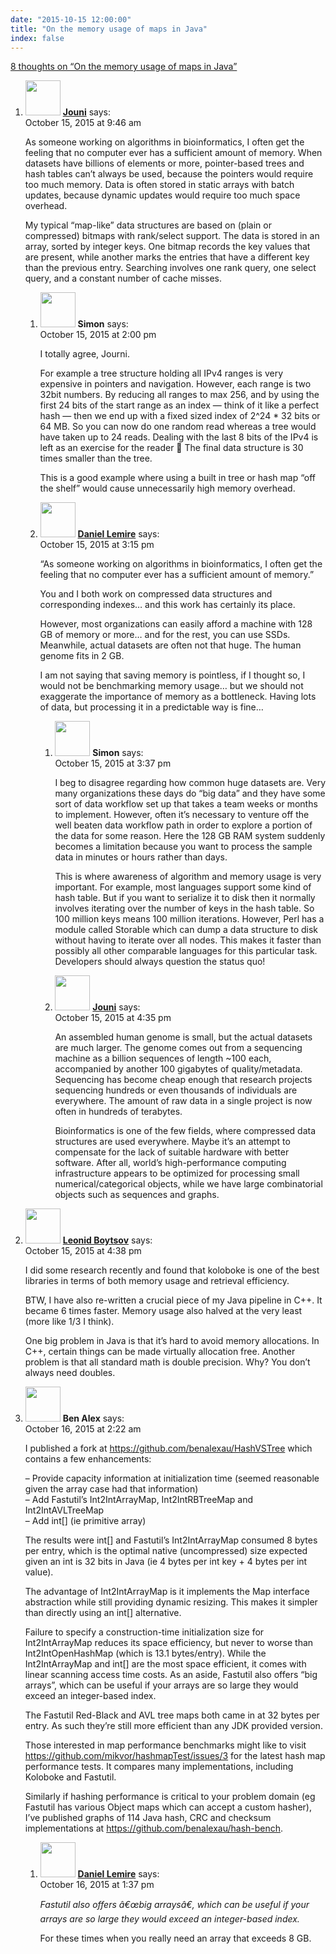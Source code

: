 ```yaml
---
date: "2015-10-15 12:00:00"
title: "On the memory usage of maps in Java"
index: false
---
```


[8 thoughts on &ldquo;On the memory usage of maps in Java&rdquo;](/lemire/blog/2015/10-15-on-the-memory-usage-of-maps-in-java)

<ol class="comment-list">
<li id="comment-196968" class="comment even thread-even depth-1 parent">
<div class="comment-author vcard">
<img alt src="https://secure.gravatar.com/avatar/8af88bac916c9bf3f45831c114d30b0e?s=56&#038;d=mm&#038;r=g" srcset="https://secure.gravatar.com/avatar/8af88bac916c9bf3f45831c114d30b0e?s=112&#038;d=mm&#038;r=g 2x" class="avatar avatar-56 photo" height="56" width="56" decoding="async" /> <b class="fn"><a href="http://jltsiren.kapsi.fi/" class="url" rel="ugc external nofollow">Jouni</a></b> <span class="says">says:</span> </div>
<div class="comment-metadata"><time datetime="2015-10-15T09:46:45+00:00">October 15, 2015 at 9:46 am</time></a> </div>
<div class="comment-content">
<p>As someone working on algorithms in bioinformatics, I often get the feeling that no computer ever has a sufficient amount of memory. When datasets have billions of elements or more, pointer-based trees and hash tables can&rsquo;t always be used, because the pointers would require too much memory. Data is often stored in static arrays with batch updates, because dynamic updates would require too much space overhead.</p>
<p>My typical &ldquo;map-like&rdquo; data structures are based on (plain or compressed) bitmaps with rank/select support. The data is stored in an array, sorted by integer keys. One bitmap records the key values that are present, while another marks the entries that have a different key than the previous entry. Searching involves one rank query, one select query, and a constant number of cache misses.</p>
</div>
<ol class="children">
<li id="comment-196982" class="comment odd alt depth-2">
<div class="comment-author vcard">
<img alt src="https://secure.gravatar.com/avatar/7f933d9a29c415d761a0e77cfc5f7b84?s=56&#038;d=mm&#038;r=g" srcset="https://secure.gravatar.com/avatar/7f933d9a29c415d761a0e77cfc5f7b84?s=112&#038;d=mm&#038;r=g 2x" class="avatar avatar-56 photo" height="56" width="56" decoding="async" /> <b class="fn">Simon</b> <span class="says">says:</span> </div>
<div class="comment-metadata"><time datetime="2015-10-15T14:00:42+00:00">October 15, 2015 at 2:00 pm</time></a> </div>
<div class="comment-content">
<p>I totally agree, Journi.</p>
<p>For example a tree structure holding all IPv4 ranges is very expensive in pointers and navigation. However, each range is two 32bit numbers. By reducing all ranges to max 256, and by using the first 24 bits of the start range as an index &#8212; think of it like a perfect hash &#8212; then we end up with a fixed sized index of 2^24 * 32 bits or 64 MB. So you can now do one random read whereas a tree would have taken up to 24 reads. Dealing with the last 8 bits of the IPv4 is left as an exercise for the reader 🙂 The final data structure is 30 times smaller than the tree.</p>
<p>This is a good example where using a built in tree or hash map &ldquo;off the shelf&rdquo; would cause unnecessarily high memory overhead.</p>
</div>
</li>
<li id="comment-196987" class="comment byuser comment-author-lemire bypostauthor even depth-2 parent">
<div class="comment-author vcard">
<img alt src="https://secure.gravatar.com/avatar/2ca999bef9535950f5b84281a4dab006?s=56&#038;d=mm&#038;r=g" srcset="https://secure.gravatar.com/avatar/2ca999bef9535950f5b84281a4dab006?s=112&#038;d=mm&#038;r=g 2x" class="avatar avatar-56 photo" height="56" width="56" loading="lazy" decoding="async" /> <b class="fn"><a href="https://lemire.me/en/" class="url" rel="ugc">Daniel Lemire</a></b> <span class="says">says:</span> </div>
<div class="comment-metadata"><time datetime="2015-10-15T15:15:25+00:00">October 15, 2015 at 3:15 pm</time></a> </div>
<div class="comment-content">
<p>&ldquo;As someone working on algorithms in bioinformatics, I often get the feeling that no computer ever has a sufficient amount of memory.&rdquo;</p>
<p>You and I both work on compressed data structures and corresponding indexes&#8230; and this work has certainly its place.</p>
<p>However, most organizations can easily afford a machine with 128 GB of memory or more&#8230; and for the rest, you can use SSDs. Meanwhile, actual datasets are often not that huge. The human genome fits in 2 GB.</p>
<p>I am not saying that saving memory is pointless, if I thought so, I would not be benchmarking memory usage&#8230; but we should not exaggerate the importance of memory as a bottleneck. Having lots of data, but processing it in a predictable way is fine&#8230;</p>
</div>
<ol class="children">
<li id="comment-196991" class="comment odd alt depth-3">
<div class="comment-author vcard">
<img alt src="https://secure.gravatar.com/avatar/7f933d9a29c415d761a0e77cfc5f7b84?s=56&#038;d=mm&#038;r=g" srcset="https://secure.gravatar.com/avatar/7f933d9a29c415d761a0e77cfc5f7b84?s=112&#038;d=mm&#038;r=g 2x" class="avatar avatar-56 photo" height="56" width="56" loading="lazy" decoding="async" /> <b class="fn">Simon</b> <span class="says">says:</span> </div>
<div class="comment-metadata"><time datetime="2015-10-15T15:37:04+00:00">October 15, 2015 at 3:37 pm</time></a> </div>
<div class="comment-content">
<p>I beg to disagree regarding how common huge datasets are. Very many organizations these days do &ldquo;big data&rdquo; and they have some sort of data workflow set up that takes a team weeks or months to implement. However, often it&rsquo;s necessary to venture off the well beaten data workflow path in order to explore a portion of the data for some reason. Here the 128 GB RAM system suddenly becomes a limitation because you want to process the sample data in minutes or hours rather than days.</p>
<p>This is where awareness of algorithm and memory usage is very important. For example, most languages support some kind of hash table. But if you want to serialize it to disk then it normally involves iterating over the number of keys in the hash table. So 100 million keys means 100 million iterations. However, Perl has a module called Storable which can dump a data structure to disk without having to iterate over all nodes. This makes it faster than possibly all other comparable languages for this particular task. Developers should always question the status quo!</p>
</div>
</li>
<li id="comment-196994" class="comment even depth-3">
<div class="comment-author vcard">
<img alt src="https://secure.gravatar.com/avatar/8af88bac916c9bf3f45831c114d30b0e?s=56&#038;d=mm&#038;r=g" srcset="https://secure.gravatar.com/avatar/8af88bac916c9bf3f45831c114d30b0e?s=112&#038;d=mm&#038;r=g 2x" class="avatar avatar-56 photo" height="56" width="56" loading="lazy" decoding="async" /> <b class="fn"><a href="http://jltsiren.kapsi.fi/" class="url" rel="ugc external nofollow">Jouni</a></b> <span class="says">says:</span> </div>
<div class="comment-metadata"><time datetime="2015-10-15T16:35:38+00:00">October 15, 2015 at 4:35 pm</time></a> </div>
<div class="comment-content">
<p>An assembled human genome is small, but the actual datasets are much larger. The genome comes out from a sequencing machine as a billion sequences of length ~100 each, accompanied by another 100 gigabytes of quality/metadata. Sequencing has become cheap enough that research projects sequencing hundreds or even thousands of individuals are everywhere. The amount of raw data in a single project is now often in hundreds of terabytes.</p>
<p>Bioinformatics is one of the few fields, where compressed data structures are used everywhere. Maybe it&rsquo;s an attempt to compensate for the lack of suitable hardware with better software. After all, world&rsquo;s high-performance computing infrastructure appears to be optimized for processing small numerical/categorical objects, while we have large combinatorial objects such as sequences and graphs.</p>
</div>
</li>
</ol>
</li>
</ol>
</li>
<li id="comment-196995" class="comment odd alt thread-odd thread-alt depth-1">
<div class="comment-author vcard">
<img alt src="https://secure.gravatar.com/avatar/cdbd04afdb5401d1cbbd390416f3c1e3?s=56&#038;d=mm&#038;r=g" srcset="https://secure.gravatar.com/avatar/cdbd04afdb5401d1cbbd390416f3c1e3?s=112&#038;d=mm&#038;r=g 2x" class="avatar avatar-56 photo" height="56" width="56" loading="lazy" decoding="async" /> <b class="fn"><a href="http://searchivarius.org/about" class="url" rel="ugc external nofollow">Leonid Boytsov</a></b> <span class="says">says:</span> </div>
<div class="comment-metadata"><time datetime="2015-10-15T16:38:08+00:00">October 15, 2015 at 4:38 pm</time></a> </div>
<div class="comment-content">
<p>I did some research recently and found that koloboke is one of the best libraries in terms of both memory usage and retrieval efficiency.</p>
<p>BTW, I have also re-written a crucial piece of my Java pipeline in C++. It became 6 times faster. Memory usage also halved at the very least (more like 1/3 I think). </p>
<p>One big problem in Java is that it&rsquo;s hard to avoid memory allocations. In C++, certain things can be made virtually allocation free. Another problem is that all standard math is double precision. Why? You don&rsquo;t always need doubles.</p>
</div>
</li>
<li id="comment-197076" class="comment even thread-even depth-1 parent">
<div class="comment-author vcard">
<img alt src="https://secure.gravatar.com/avatar/1ad9a9886ccdc489d0dfc559afe40eb1?s=56&#038;d=mm&#038;r=g" srcset="https://secure.gravatar.com/avatar/1ad9a9886ccdc489d0dfc559afe40eb1?s=112&#038;d=mm&#038;r=g 2x" class="avatar avatar-56 photo" height="56" width="56" loading="lazy" decoding="async" /> <b class="fn">Ben Alex</b> <span class="says">says:</span> </div>
<div class="comment-metadata"><time datetime="2015-10-16T02:22:36+00:00">October 16, 2015 at 2:22 am</time></a> </div>
<div class="comment-content">
<p>I published a fork at <a href="https://github.com/benalexau/HashVSTree" rel="nofollow ugc">https://github.com/benalexau/HashVSTree</a> which contains a few enhancements:</p>
<p>&#8211; Provide capacity information at initialization time (seemed reasonable given the array case had that information)<br/>
&#8211; Add Fastutil&rsquo;s Int2IntArrayMap, Int2IntRBTreeMap and Int2IntAVLTreeMap<br/>
&#8211; Add int[] (ie primitive array)</p>
<p>The results were int[] and Fastutil&rsquo;s Int2IntArrayMap consumed 8 bytes per entry, which is the optimal native (uncompressed) size expected given an int is 32 bits in Java (ie 4 bytes per int key + 4 bytes per int value).</p>
<p>The advantage of Int2IntArrayMap is it implements the Map interface abstraction while still providing dynamic resizing. This makes it simpler than directly using an int[] alternative.</p>
<p>Failure to specify a construction-time initialization size for Int2IntArrayMap reduces its space efficiency, but never to worse than Int2IntOpenHashMap (which is 13.1 bytes/entry). While the Int2IntArrayMap and int[] are the most space efficient, it comes with linear scanning access time costs. As an aside, Fastutil also offers &ldquo;big arrays&rdquo;, which can be useful if your arrays are so large they would exceed an integer-based index.</p>
<p>The Fastutil Red-Black and AVL tree maps both came in at 32 bytes per entry. As such they&rsquo;re still more efficient than any JDK provided version.</p>
<p>Those interested in map performance benchmarks might like to visit <a href="https://github.com/mikvor/hashmapTest/issues/3" rel="nofollow ugc">https://github.com/mikvor/hashmapTest/issues/3</a> for the latest hash map performance tests. It compares many implementations, including Koloboke and Fastutil.</p>
<p>Similarly if hashing performance is critical to your problem domain (eg Fastutil has various Object maps which can accept a custom hasher), I&rsquo;ve published graphs of 114 Java hash, CRC and checksum implementations at <a href="https://github.com/benalexau/hash-bench" rel="nofollow ugc">https://github.com/benalexau/hash-bench</a>.</p>
</div>
<ol class="children">
<li id="comment-197129" class="comment byuser comment-author-lemire bypostauthor odd alt depth-2">
<div class="comment-author vcard">
<img alt src="https://secure.gravatar.com/avatar/2ca999bef9535950f5b84281a4dab006?s=56&#038;d=mm&#038;r=g" srcset="https://secure.gravatar.com/avatar/2ca999bef9535950f5b84281a4dab006?s=112&#038;d=mm&#038;r=g 2x" class="avatar avatar-56 photo" height="56" width="56" loading="lazy" decoding="async" /> <b class="fn"><a href="https://lemire.me/en/" class="url" rel="ugc">Daniel Lemire</a></b> <span class="says">says:</span> </div>
<div class="comment-metadata"><time datetime="2015-10-16T13:37:18+00:00">October 16, 2015 at 1:37 pm</time></a> </div>
<div class="comment-content">
<p><em>Fastutil also offers â€œbig arraysâ€, which can be useful if your arrays are so large they would exceed an integer-based index.</em></p>
<p>For these times when you really need an array that exceeds 8 GB.</p>
</div>
</li>
</ol>
</li>
</ol>
